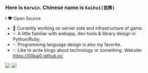 ### Here is `Kerwin`. Chinese name is `Kaihui(凯辉)`

I ❤ Open Source
- 🔭 Currently working on server side and infrastructure of <Party Animals> game.
- ✨ A little familiar with webapp, dev-tools & library design in Python/Ruby.
- ✨ Programming language design is also my favorite.
- ✨ Like to write blogs about technology or something. Website: https://00kai0.github.io/.

<!--
**00Kai0/00Kai0** is a ✨ _special_ ✨ repository because its `README.md` (this file) appears on your GitHub profile.

Here are some ideas to get you started:

- 🔭 I’m currently working on ...
- 🌱 I’m currently learning ...
- 👯 I’m looking to collaborate on ...
- 🤔 I’m looking for help with ...
- 💬 Ask me about ...
- 📫 How to reach me: ...
- 😄 Pronouns: ...
- ⚡ Fun fact: ...
-->

![](https://github-readme-stats.vercel.app/api?username=00Kai0&show_icons=true&count_private=true&include_all_commits=true)
![](https://github-readme-stats.vercel.app/api/top-langs/?username=00Kai0&hide=html,css&layout=compact&langs_count=9)
